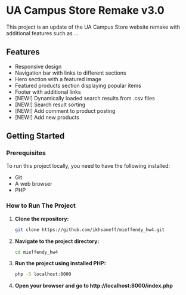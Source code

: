 # UA Campus Store Remake v3.0

This project is an update of the UA Campus Store website remake with additional features such as ...

## Features
- Responsive design
- Navigation bar with links to different sections
- Hero section with a featured image
- Featured products section displaying popular items
- Footer with additional links
- [NEW!] Dynamically loaded search results from .csv files
- [NEW!] Search result sorting
- [NEW!] Add comment to product posting
- [NEW!] Add new products

## Getting Started

### Prerequisites
To run this project locally, you need to have the following installed:
- Git
- A web browser
- PHP

### How to Run The Project

1. **Clone the repository:**
    ```bash
    git clone https://github.com/ikhsaneff/mieffendy_hw4.git
    ```

2. **Navigate to the project directory:**
    ```bash
    cd mieffendy_hw4
    ```

3. **Run the project using installed PHP:**
    ```bash
    php -S localhost:8000
    ```

4. **Open your browser and go to http://localhost:8000/index.php**
